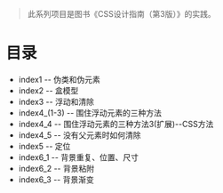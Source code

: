 > 此系列项目是图书《CSS设计指南（第3版）》的实践。

# 目录

- index1 -- 伪类和伪元素
- index2 -- 盒模型
- index3 -- 浮动和清除
- index4_(1-3) -- 围住浮动元素的三种方法
- index4_4 -- 围住浮动元素的三种方法3(扩展)--CSS方法
- index4_5 -- 没有父元素时如何清除
- index5 -- 定位
- index6_1 -- 背景重复、位置、尺寸
- index6_2 -- 背景粘附
- index6_3 -- 背景渐变
